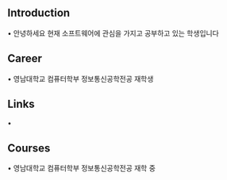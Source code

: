 ## Introduction
• 안녕하세요 현재 소프트웨어에 관심을 가지고 공부하고 있는 학생입니다

## Career
• 영남대학교 컴퓨터학부 정보통신공학전공 재학생

## Links
•

## Courses
• 영남대학교 컴퓨터학부 정보통신공학전공 재학 중

